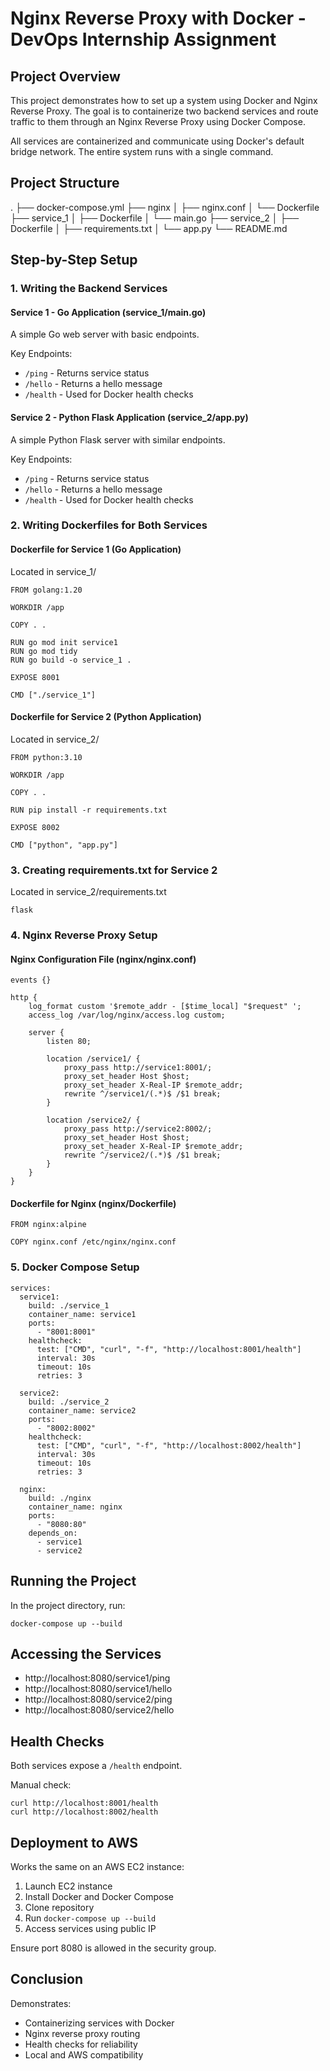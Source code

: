 
# Nginx Reverse Proxy with Docker - DevOps Internship Assignment

## Project Overview

This project demonstrates how to set up a system using Docker and Nginx Reverse Proxy. The goal is to containerize two backend services and route traffic to them through an Nginx Reverse Proxy using Docker Compose.

All services are containerized and communicate using Docker's default bridge network. The entire system runs with a single command.

## Project Structure

.
├── docker-compose.yml
├── nginx
│   ├── nginx.conf
│   └── Dockerfile
├── service_1
│   ├── Dockerfile
│   └── main.go
├── service_2
│   ├── Dockerfile
│   ├── requirements.txt
│   └── app.py
└── README.md

## Step-by-Step Setup

### 1. Writing the Backend Services

#### Service 1 - Go Application (service_1/main.go)

A simple Go web server with basic endpoints.

Key Endpoints:
- `/ping` - Returns service status
- `/hello` - Returns a hello message
- `/health` - Used for Docker health checks

#### Service 2 - Python Flask Application (service_2/app.py)

A simple Python Flask server with similar endpoints.

Key Endpoints:
- `/ping` - Returns service status
- `/hello` - Returns a hello message
- `/health` - Used for Docker health checks

### 2. Writing Dockerfiles for Both Services

#### Dockerfile for Service 1 (Go Application)

Located in service_1/

```
FROM golang:1.20

WORKDIR /app

COPY . .

RUN go mod init service1
RUN go mod tidy
RUN go build -o service_1 .

EXPOSE 8001

CMD ["./service_1"]
```

#### Dockerfile for Service 2 (Python Application)

Located in service_2/

```
FROM python:3.10

WORKDIR /app

COPY . .

RUN pip install -r requirements.txt

EXPOSE 8002

CMD ["python", "app.py"]
```

### 3. Creating requirements.txt for Service 2

Located in service_2/requirements.txt

```
flask
```

### 4. Nginx Reverse Proxy Setup

#### Nginx Configuration File (nginx/nginx.conf)

```
events {}

http {
    log_format custom '$remote_addr - [$time_local] "$request" ';
    access_log /var/log/nginx/access.log custom;

    server {
        listen 80;

        location /service1/ {
            proxy_pass http://service1:8001/;
            proxy_set_header Host $host;
            proxy_set_header X-Real-IP $remote_addr;
            rewrite ^/service1/(.*)$ /$1 break;
        }

        location /service2/ {
            proxy_pass http://service2:8002/;
            proxy_set_header Host $host;
            proxy_set_header X-Real-IP $remote_addr;
            rewrite ^/service2/(.*)$ /$1 break;
        }
    }
}
```

#### Dockerfile for Nginx (nginx/Dockerfile)

```
FROM nginx:alpine

COPY nginx.conf /etc/nginx/nginx.conf
```

### 5. Docker Compose Setup

```
services:
  service1:
    build: ./service_1
    container_name: service1
    ports:
      - "8001:8001"
    healthcheck:
      test: ["CMD", "curl", "-f", "http://localhost:8001/health"]
      interval: 30s
      timeout: 10s
      retries: 3

  service2:
    build: ./service_2
    container_name: service2
    ports:
      - "8002:8002"
    healthcheck:
      test: ["CMD", "curl", "-f", "http://localhost:8002/health"]
      interval: 30s
      timeout: 10s
      retries: 3

  nginx:
    build: ./nginx
    container_name: nginx
    ports:
      - "8080:80"
    depends_on:
      - service1
      - service2
```

## Running the Project

In the project directory, run:

```
docker-compose up --build
```

## Accessing the Services

- http://localhost:8080/service1/ping
- http://localhost:8080/service1/hello
- http://localhost:8080/service2/ping
- http://localhost:8080/service2/hello

## Health Checks

Both services expose a `/health` endpoint.

Manual check:

```
curl http://localhost:8001/health
curl http://localhost:8002/health
```

## Deployment to AWS

Works the same on an AWS EC2 instance:

1. Launch EC2 instance
2. Install Docker and Docker Compose
3. Clone repository
4. Run `docker-compose up --build`
5. Access services using public IP

Ensure port 8080 is allowed in the security group.

## Conclusion

Demonstrates:
- Containerizing services with Docker
- Nginx reverse proxy routing
- Health checks for reliability
- Local and AWS compatibility
